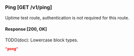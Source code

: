 ### Ping [GET /v1/ping]

Uptime test route, authentication is not required for this route.

#### Response [200, OK]

TODO(doc): Lowercase block types.

```json
"pong"
```
